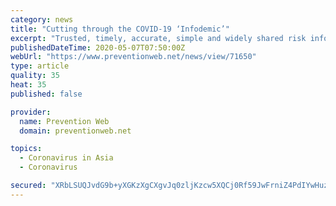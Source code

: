 ```yaml
---
category: news
title: "Cutting through the COVID-19 ‘Infodemic’"
excerpt: "Trusted, timely, accurate, simple and widely shared risk information saves lives, particularly when it reaches the last mile and is used by vulnerable communities"
publishedDateTime: 2020-05-07T07:50:00Z
webUrl: "https://www.preventionweb.net/news/view/71650"
type: article
quality: 35
heat: 35
published: false

provider:
  name: Prevention Web
  domain: preventionweb.net

topics:
  - Coronavirus in Asia
  - Coronavirus

secured: "XRbLSUQJvdG9b+yXGKzXgCXgvJq0zljKzcw5XQCj0Rf59JwFrniZ4PdIYwHuzvD1hCyOOKFwhe7eaLxX/1RaJTMRIvIJdd1p+vtL6ZYVTfgOv7wkLLBZ/ibyVHZvoQj/NOBdb1jp4XazZ15Jm3UKma/FXzucD9S/3KffQoD4mCB4Nm1YXv3a0pZ8eZTOK/dNmPDYaI03K8otwW5BRFsXE550n6fqRWywb05iMDRLV7hVYkDVmK69hl95pXhn5p4iB2q7zHQxCGt7Cs7doqUf7Jt4GavSgcjq1ypYGRSlvumvZ5FFZBgX9nJ5Ie1P8Ims;xH4EInxy2Ts/3gfNaKuCZQ=="
---
```


